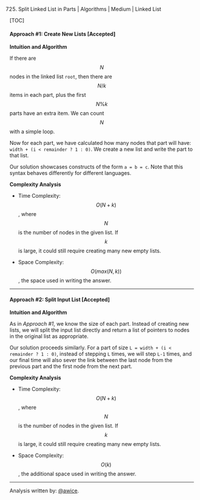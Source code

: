 725. Split Linked List in Parts | Algorithms | Medium | Linked List

[TOC]

#### Approach #1: Create New Lists [Accepted]

**Intuition and Algorithm**

If there are $$N$$ nodes in the linked list `root`, then there are $$N / k$$ items in each part, plus the first $$N \% k$$ parts have an extra item.  We can count $$N$$ with a simple loop.

Now for each part, we have calculated how many nodes that part will have: `width + (i < remainder ? 1 : 0)`.  We create a new list and write the part to that list.

Our solution showcases constructs of the form `a = b = c`.  Note that this syntax behaves differently for different languages.



**Complexity Analysis**

* Time Complexity: $$O(N + k)$$, where $$N$$ is the number of nodes in the given list.  If $$k$$ is large, it could still require creating many new empty lists.

* Space Complexity: $$O(max(N, k))$$, the space used in writing the answer.

---
#### Approach #2: Split Input List [Accepted]

**Intuition and Algorithm**

As in *Approach #1*, we know the size of each part.  Instead of creating new lists, we will split the input list directly and return a list of pointers to nodes in the original list as appropriate.

Our solution proceeds similarly.  For a part of size `L = width + (i < remainder ? 1 : 0)`, instead of stepping `L` times, we will step `L-1` times, and our final time will also sever the link between the last node from the previous part and the first node from the next part.



**Complexity Analysis**

* Time Complexity: $$O(N + k)$$, where $$N$$ is the number of nodes in the given list.  If $$k$$ is large, it could still require creating many new empty lists.

* Space Complexity: $$O(k)$$, the additional space used in writing the answer.

---

Analysis written by: [@awice](https://leetcode.com/awice).
